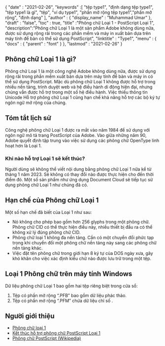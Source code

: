 {
  "date" : "2021-02-26",
  "keywords" :[ "tệp type1", "định dạng tệp type1", "tệp type1 là gì", "tệp", "ví dụ type1", "phần mở rộng tệp type1","phần mở rộng", "định dạng" ],
  "author" : {
    "display_name" : "Muhammad Umar"
},
  "draft" : "false",
  "toc" : true,
  "title" :"Phông chữ Loại 1 - PostScript Loại 1",
  "description":"Phông chữ Loại 1 là một sản phẩm Adobe không dùng nữa, được sử dụng rộng rãi trong các phần mềm và máy in xuất bản dựa trên máy tính để bàn có thể sử dụng PostScript",
  "linktitle" : "Type1",
  "menu" : {
    "docs" : {
      "parent" : "font"
}
},
  "lastmod" : "2021-02-26"
}

## Phông chữ Loại 1 là gì?

Phông chữ Loại 1 là một công nghệ Adobe không dùng nữa, được sử dụng rộng rãi trong phần mềm xuất bản dựa trên máy tính để bàn và máy in có thể sử dụng PostScript. Mặc dù phông chữ Loại 1 không được hỗ trợ trong nhiều nền tảng, trình duyệt web và hệ điều hành di động hiện đại, nhưng chúng vẫn được hỗ trợ trong một số hệ điều hành. Việc thiếu thông tin Unicode Hỗ trợ phông chữ Loại 1 cũng hạn chế khả năng hỗ trợ các bộ ký tự ngôn ngữ mở rộng của chúng.

## Tóm tắt lịch sử

Công nghệ phông chữ Loại 1 được ra mắt vào năm 1984 để sử dụng với ngôn ngữ mô tả trang PostScript của Adobe. Vào giữa những năm 90, Adobe quyết định tập trung vào việc sử dụng các phông chữ OpenType linh hoạt hơn là Loại 1.

### Khi nào hỗ trợ Loại 1 sẽ kết thúc?
Người dùng sẽ không thể viết nội dung bằng phông chữ Loại 1 nữa kể từ tháng 1 năm 2023. Sẽ không có thay đổi nào được thực hiện cho đến thời điểm đó.
Một số sản phẩm như ứng dụng Document Cloud sẽ tiếp tục sử dụng phông chữ Loại 1 như chúng đã có.


## Hạn chế của Phông chữ Loại 1

Một số hạn chế đã biết của Loại 1 như sau:

- Nó không cho phép bao gồm hơn 256 glyphs trong một phông chữ. Phông chữ CID có thể thực hiện điều này, nhiều thiết bị đầu ra có thể không xử lý đúng phông chữ CID.
- Phông chữ loại 1 không đa nền tảng. Cần có một chuyển đổi phức tạp trong khi chuyển đổi một phông chữ nền tảng này sang các phông chữ nền tảng khác.
- Việc đặt tên phông chữ trong giới hạn 8 ký tự của DOS ngày xưa, gây khó khăn cho việc xác định kiểu chữ nào được lưu trữ trong một tệp.

## Loại 1 Phông chữ trên máy tính Windows
Dữ liệu phông chữ Loại 1 bao gồm hai tệp riêng biệt trong cửa sổ:

1. Tệp có phần mở rộng “.PFB” bao gồm dữ liệu phác thảo.
2. Tệp có phần mở rộng “.PFM” chứa dữ liệu chỉ số .

## Người giới thiệu
* [Phông chữ loại 1](https://www.prepressure.com/fonts/basics/type1)
* [Kết thúc hỗ trợ phông chữ PostScript Loại 1](https://helpx.adobe.com/fonts/kb/postscript-type-1-fonts-end-of-support.html)
* [Phông chữ PostScript (Wikipedia)](https://en.wikipedia.org/wiki/PostScript_fonts)

